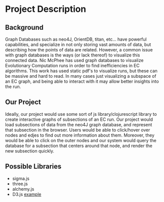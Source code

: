 # Project Description  
## Background  
Graph Databases such as neo4J, OrientDB, titan, etc... have powerful capabilities, and specialize in not only storing vast amounts of data, but describing how the points of data are related. However, a common issue with graph databases is the ways (or lack thereof) to visualize this connected data. Nic McPhee has used graph databases to visualize Evolutionary Computation runs in order to find inefficiencies in EC algorithms. This work has used static pdf's to visualize runs, but these can be massive and hard to read. In many cases just visualizing a subspace of an EC graph, and being able to interact with it may allow better insights into the run.  
## Our Project  
Ideally, our project would use some sort of js library/clojurescript library to create interactive graphs of subsections of an EC run. Our project would load subsections of data from the neo4J graph database, and represent that subsection in the browser. Users would be able to click/hover over nodes and edjes to find out more information about them. Moreover, they would be able to click on the outer nodes and our system would query the database for a subsection that centers around that node, and render the new subsection quickly.  
## Possible Libraries  
 * sigma.js
 * three.js
 * alchemy.js
 * D3.js [example](http://jimkang.com/quadtreevis/)
